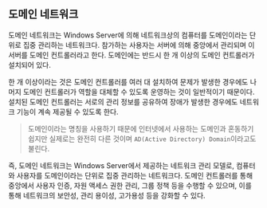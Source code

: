 ## 도메인 네트워크

도메인 네트워크는 Windows Server에 의해 네트워크상의 컴퓨터를 도메인이라는 단위로 집중 관리하는 네트워크다. 참가하는 사용자는 서버에 의해 중앙에서 관리되며 이 서버를 도메인 컨트롤러라고 한다. 도메인에는 반드시 한 개 이상의 도메인 컨트롤러가 설치되어 있다.

한 개 이상이라는 것은 도메인 컨트롤러를 여러 대 설치하여 문제가 발생한 경우에도 나머지 도메인 컨트롤러가 역할을 대체할 수 있도록 운영하는 것이 일반적이기 때문이다. 설치된 도메인 컨트롤러는 서로의 관리 정보를 공유하여 장애가 발생한 경우에도 네트워크 기능이 계속 제공될 수 있도록 한다.

> 도메인이라는 명칭을 사용하기 때문에 인터넷에서 사용하는 도메인과 혼동하기 쉽지만 실제로는 완전히 다른 것이며 `AD(Active Directory) Domain`이라고도 불린다.

즉, 도메인 네트워크는 Windows Server에서 제공하는 네트워크 관리 모델로, 컴퓨터와 사용자를 도메인이라는 단위로 집중 관리하는 네트워크다. 도메인 컨트롤러를 통해 중앙에서 사용자 인증, 자원 액세스 권한 관리, 그룹 정책 등을 수행할 수 있으며, 이를 통해 네트워크의 보안성, 관리 용이성, 고가용성 등을 강화할 수 있다.
